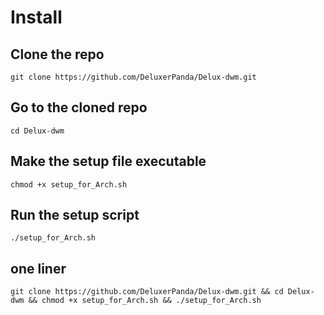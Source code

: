 # Install
## Clone the repo
```
git clone https://github.com/DeluxerPanda/Delux-dwm.git
```
## Go to the cloned repo
```
cd Delux-dwm
```
## Make the setup file executable
```
chmod +x setup_for_Arch.sh
```
## Run the setup script
```
./setup_for_Arch.sh
```

## one liner
```
git clone https://github.com/DeluxerPanda/Delux-dwm.git && cd Delux-dwm && chmod +x setup_for_Arch.sh && ./setup_for_Arch.sh
```
